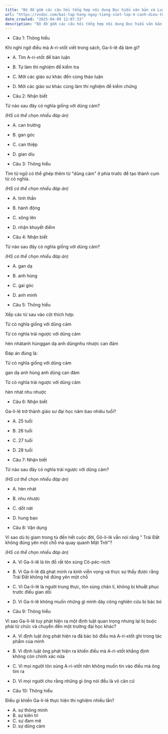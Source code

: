```yaml
---
title: "Bộ đề gồm các câu hỏi tổng hợp nội dung Đọc hiểu văn bản và Luyện từ và câu được học ở Tuần 22 trong chương trình Tiếng Việt lớp 4 Tập 2 Cánh Diều."
url: "https://vndoc.com/bai-tap-hang-ngay-tieng-viet-lop-4-canh-dieu-tuan-22-thu-2-336060"
date_crawled: "2025-04-09 12:07:33"
description: "Bộ đề gồm các câu hỏi tổng hợp nội dung Đọc hiểu văn bản và Luyện từ và câu được học ở Tuần 22 trong chương trình Tiếng Việt lớp 4 Tập 2 Cánh Diều."
---
```


* Câu 1:  Thông hiểu

Khi nghi ngờ điều mà A-ri-xtốt viết trong sách, Ga-li-lê đã làm gì?

  * A. Tìm A-ri-xtốt để bàn luận 
  * B. Tự làm thí nghiệm để kiểm tra 
  * C. Mời các giáo sư khác đến cùng thảo luận 
  * D. Mời các giáo sư khác cùng làm thí nghiệm để kiểm chứng 



* Câu 2:  Nhận biết

Từ nào sau đây có nghĩa giống với dũng cảm?

_(HS có thể chọn nhiều đáp án)_

  * A. can trường 
  * B. gan góc 
  * C. can thiệp 
  * D. gian díu 



* Câu 3:  Thông hiểu

Tìm từ ngữ có thể ghép thêm từ "dũng cảm" ở phía trước để tạo thành cụm từ có nghĩa.

_(HS có thể chọn nhiều đáp án)_

  * A. tinh thần 
  * B. hành động 
  * C. xông lên 
  * D. nhận khuyết điểm 



* Câu 4:  Nhận biết

Từ nào sau đây có nghĩa giống với dũng cảm?

_(HS có thể chọn nhiều đáp án)_

  * A. gan dạ 
  * B. anh hùng 
  * C. gai góc 
  * D. anh minh 



* Câu 5:  Thông hiểu

Xếp các từ sau vào cột thích hợp:

Từ có nghĩa giống với dũng cảm

Từ có nghĩa trái ngược với dũng cảm

hèn nhátanh hùnggan dạ anh dũngnhu nhược can đảm

Đáp án đúng là:

Từ có nghĩa giống với dũng cảm

gan dạ anh hùng anh dũng can đảm

Từ có nghĩa trái ngược với dũng cảm

hèn nhát nhu nhược

* Câu 6:  Nhận biết

Ga-li-lê trở thành giáo sư đại học năm bao nhiêu tuổi?

  * A. 25 tuổi 
  * B. 26 tuổi 
  * C. 27 tuổi 
  * D. 28 tuổi 



* Câu 7:  Nhận biết

Từ nào sau đây có nghĩa trái ngược với dũng cảm?

_(HS có thể chọn nhiều đáp án)_

  * A. hèn nhát 
  * B. nhu nhược 
  * C. dốt nát 
  * D. hung bạo 



* Câu 8:  Vận dụng

Vì sao dù bị giam trong tù đến hết cuộc đời, Gô-li-lê vẫn nói rằng " Trái Đất không đúng yên một chỗ mà quay quanh Mặt Trời"?

_(HS có thể chọn nhiều đáp án)_

  * A. Vì Ga-li-lê là tín đồ rất tôn sùng Cô-péc-ních 
  * B. Vì Ga-li-lê đã phát minh ra kính viễn vọng và thực sự thấy được rằng Trái Đất không hề đứng yên một chỗ 
  * C. Vì Ga-li-lê là người trung thực, tôn sùng chân lí, không bị khuất phục trước điều gian dối 
  * D. Vì Ga-li-lê không muốn những gì mình dày công nghiên cứu bị bác bỏ 



* Câu 9:  Thông hiểu

Vì sao Ga-li-lê tuy phát hiện ra một định luật quan trọng nhưng lại bị buộc phải từ chức và chuyển đến một trường đại học khác?

  * A. Vì định luật ông phát hiện ra đã bác bỏ điều mà A-ri-xtốt ghi trong tác phẩm của mình 
  * B. Vì định luật ông phát hiện ra khiến điều mà A-ri-xtốt khẳng định không còn chính xác nữa 
  * C. Vì mọi người tôn sùng A-ri-xtốt nên không muốn tin vào điều mà ông tìm ra 
  * D. Vì mọi người cho rằng những gì ông nói đều là vô căn cứ 



* Câu 10:  Thông hiểu

Điều gì khiến Ga-li-lê thực hiện thí nghiệm nhiều lần?

  * A. sự thông minh 
  * B. sự kiên trì 
  * C. sự đam mê 
  * D. sự dũng cảm 


